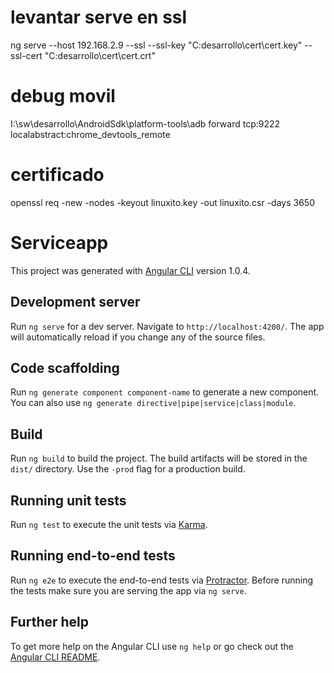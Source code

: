 # levantar serve en ssl
ng serve --host 192.168.2.9 --ssl --ssl-key "C:desarrollo\cert\cert.key" --ssl-cert "C:desarrollo\cert\cert.crt"
# debug movil
I:\sw\desarrollo\AndroidSdk\platform-tools\adb forward tcp:9222 localabstract:chrome_devtools_remote

# certificado
openssl req -new -nodes -keyout linuxito.key -out linuxito.csr -days 3650

# Serviceapp

This project was generated with [Angular CLI](https://github.com/angular/angular-cli) version 1.0.4.

## Development server

Run `ng serve` for a dev server. Navigate to `http://localhost:4200/`. The app will automatically reload if you change any of the source files.

## Code scaffolding

Run `ng generate component component-name` to generate a new component. You can also use `ng generate directive|pipe|service|class|module`.

## Build

Run `ng build` to build the project. The build artifacts will be stored in the `dist/` directory. Use the `-prod` flag for a production build.

## Running unit tests

Run `ng test` to execute the unit tests via [Karma](https://karma-runner.github.io).

## Running end-to-end tests

Run `ng e2e` to execute the end-to-end tests via [Protractor](http://www.protractortest.org/).
Before running the tests make sure you are serving the app via `ng serve`.

## Further help

To get more help on the Angular CLI use `ng help` or go check out the [Angular CLI README](https://github.com/angular/angular-cli/blob/master/README.md).
